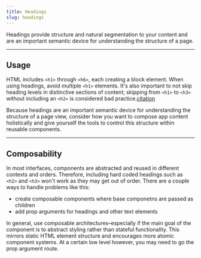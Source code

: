 ```yaml
---
title: Headings
slug: headings
---
```


Headings provide structure and natural segmentation to your content and are an important semantic device for understanding the structure of a page.

---

## Usage

HTML includes `<h1>` through `<h6>`, each creating a block element. When using headings, avoid multiple `<h1>` elements. It's also important to not skip heading levels in distinctive sections of content; skipping from `<h1>` to `<h3>` without including an `<h2>` is considered bad practice.[citation](https://developer.mozilla.org/en-US/docs/Web/HTML/Element/Heading_Elements#usage_notes)

Because headings are an important semantic device for understanding the structure of a page view, consider how you want to compose app content holistically and give yourself the tools to control this structure within reusable components.

---

## Composability

In most interfaces, components are abstracted and reused in different contexts and orders. Therefore, including hard coded headings such as `<h2>` and `<h3>` won't work as they may get out of order. There are a couple ways to handle problems like this:

- create composable components where base componetns are passed as children
- add prop arguments for headings and other text elements

In general, use composable architectures–especially if the main goal of the component is to abstract styling rather than stateful functionality. This mirrors static HTML element structure and encourages more atomic component systems. At a certain low level however, you may need to go the prop argument route.
